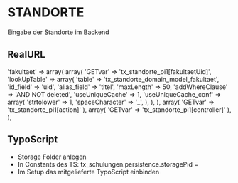 # STANDORTE

Eingabe der Standorte im Backend

## RealURL
'fakultaet' => array(
					array(
						'GETvar' => 'tx_standorte_pi1[fakultaetUid]',
						'lookUpTable' => array(
							'table' => 'tx_standorte_domain_model_fakultaet',
							'id_field' => 'uid',
							'alias_field' => 'titel',
							'maxLength' => 50,
							'addWhereClause' => 'AND NOT deleted',
							'useUniqueCache' => 1,
							'useUniqueCache_conf' => array(
								'strtolower' => 1,
								'spaceCharacter' => '_',
							),
						),
					),
					array(
						'GETvar' => 'tx_standorte_pi1[action]'
					),
					array(
						'GETvar' => 'tx_standorte_pi1[controller]'
					),
				),

## TypoScript

* Storage Folder anlegen
* In Constants des TS:
	tx_schulungen.persistence.storagePid =
* Im Setup das mitgelieferte TypoScript einbinden
